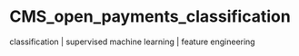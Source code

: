 # CMS_open_payments_classification
classification | supervised machine learning | feature engineering
